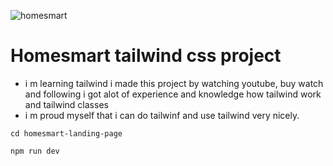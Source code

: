 ![homesmart](https://user-images.githubusercontent.com/91061651/226182312-5fc2e9ea-f9d1-49d0-b099-6aacbb8bde5f.jpg)

# Homesmart tailwind css project

- i m learning tailwind i made this project by watching youtube, buy watch and following i got alot of experience and knowledge how tailwind work and tailwind classes
- i m proud myself that i can do tailwinf and use tailwind very nicely.

```
cd homesmart-landing-page
```

```
npm run dev
```
